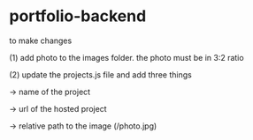 # portfolio-backend
to make changes

(1) add photo to the images folder. the photo must be in 3:2 ratio 

(2) update the projects.js file and add three things

-> name of the project

-> url of the hosted project

-> relative path to the image (/photo.jpg)

